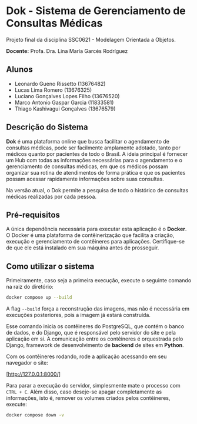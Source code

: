 # Dok - Sistema de Gerenciamento de Consultas Médicas
Projeto final da disciplina SSC0621 - Modelagem Orientada a Objetos.

**Docente:** Profa. Dra. Lina María Garcés Rodríguez

## Alunos 
- Leonardo Gueno Rissetto (13676482)
- Lucas Lima Romero (13676325)
- Luciano Gonçalves Lopes Filho (13676520)
- Marco Antonio Gaspar Garcia (11833581)
- Thiago Kashivagui Gonçalves (13676579)

## Descrição do Sistema
**Dok** é uma plataforma online que busca facilitar o agendamento de consultas médicas, pode ser facilmente amplamente adotado, tanto por médicos quanto por pacientes de todo o Brasil. A ideia principal é fornecer um Hub com todas as informações necessárias para o agendamento e o gerenciamento de consultas médicas, em que os médicos possam organizar sua rotina de atendimentos de forma prática e que os pacientes possam acessar rapidamente informações sobre suas consultas. 

Na versão atual, o Dok permite a pesquisa de todo o histórico de consultas médicas realizadas por cada pessoa.

## Pré-requisitos
A única dependência necessária para executar esta aplicação é o **Docker**. O Docker é uma plataforma de contêinerização que facilita a criação, execução e gerenciamento de contêineres para aplicações. Certifique-se de que ele está instalado em sua máquina antes de prosseguir. 

## Como utilizar o sistema

Primeiramente, caso seja a primeira execução, execute o seguinte comando na raiz do diretório:
```bash
docker compose up --build
```
A flag ```--build``` força a reconstrução das imagens, mas não é necessária em execuções posteriores, pois a imagem já estará construída.

Esse comando inicia os contêineres do PostgreSQL, que contém o banco de dados, e do Django, que é responsável pelo servidor do site e pela aplicação em si. A comunicação entre os contêineres é orquestrada pelo Django, framework de desenvolvimento de **backend** de sites em **Python**. 

Com os contêineres rodando, rode a aplicação acessando em seu navegador o site:

[http://127.0.0.1:8000/]


Para parar a execução do servidor, simplesmente mate o processo com ```CTRL + C```. Além disso, caso deseje-se apagar completamente as informações, isto é, remover os volumes criados pelos contêineres, execute:

```bash
docker compose down -v
```